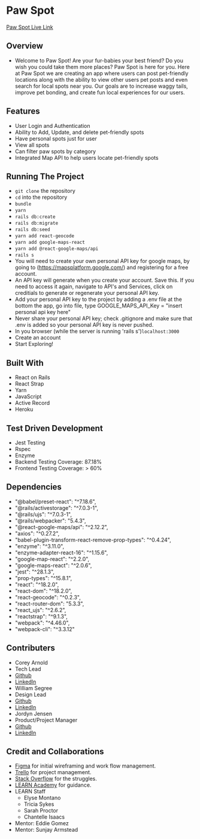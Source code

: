 # Paw Spot

[Paw Spot Live Link](https://the-paw-spot.herokuapp.com/)

## Overview
- Welcome to Paw Spot! Are your fur-babies your best friend? Do you wish you could take them more places? Paw Spot is here for you. Here at Paw Spot we are creating an app where users can post pet-friendly locations along with the ability to view other users pet posts and even search for local spots near you. Our goals are to increase waggy tails, improve pet bonding, and create fun local experiences for our users.

## Features
- User Login and Authentication
- Ability to Add, Update, and delete pet-friendly spots
- Have personal spots just for user
- View all spots
- Can filter paw spots by category
- Integrated Map API to help users locate pet-friendly spots

## Running The Project
- `git clone` the repository
- `cd` into the repository
- `bundle`
- `yarn`
- `rails db:create`
- `rails db:migrate`
- `rails db:seed`
- `yarn add react-geocode`
- `yarn add google-maps-react`
- `yarn add @react-google-maps/api`
- `rails s`
- You will need to create your own personal API key for google maps, by going to (https://mapsplatform.google.com/) and registering for a free account. 
- An API key will generate when you create your account. Save this. If you need to access it again, navigate to API's and Services, click on creditials to generate or regenerate your personal API key. 
- Add your personal API key to the project by adding a .env file at the bottom the  app, go into file, type GOOGLE_MAPS_API_Key = "insert personal api key here"
- Never share your personal API key; check .gitignore and make sure that .env is added so your personal API key is never pushed. 
- In you browser (while the server is running 'rails s')`localhost:3000`
- Create an account
- Start Exploring!


## Built With
- React on Rails
- React Strap
- Yarn
- JavaScript
- Active Record
- Heroku

## Test Driven Development
- Jest Testing
- Rspec
- Enzyme
- Backend Testing Coverage: 87.18%
- Frontend Testing Coverage: > 60%

## Dependencies
- "@babel/preset-react": "^7.18.6",
- "@rails/activestorage": "^7.0.3-1",
- "@rails/ujs": "^7.0.3-1",
- "@rails/webpacker": "5.4.3",
- "@react-google-maps/api": "^2.12.2",
- "axios": "^0.27.2",
- "babel-plugin-transform-react-remove-prop-types": "^0.4.24",
- "enzyme": "^3.11.0",
- "enzyme-adapter-react-16": "^1.15.6",
- "google-map-react": "^2.2.0",
- "google-maps-react": "^2.0.6",
- "jest": "^28.1.3",
- "prop-types": "^15.8.1",
- "react": "^18.2.0",
- "react-dom": "^18.2.0",
- "react-geocode": "^0.2.3",
- "react-router-dom": "5.3.3",
- "react_ujs": "^2.6.2",
- "reactstrap": "^9.1.3",
- "webpack": "^4.46.0",
- "webpack-cli": "^3.3.12"

## Contributers
- Corey Arnold
 - Tech Lead
 - [Github](https://github.com/arnoldc94)
 - [LinkedIn](https://www.linkedin.com/in/corey-arnold-744391207/)
- William Segree
 - Design Lead
 - [Github](https://github.com/wasegree)
 - [LinkedIn](https://www.linkedin.com/in/williamsegree/)
- Jordyn Jensen 
 - Product/Project Manager
 - [Github](https://github.com/jordyneajensen)
 - [LinkedIn](https://www.linkedin.com/in/jordyneajensen/)

## Credit and Collaborations
- [Figma](https://figma.com/) for initial wireframing and work flow management.
- [Trello](https://trello.com/) for project management.
- [Stack Overflow](https://stackoverflow.com/) for the struggles.
- [LEARN Academy](https://github.com/learn-academy-2022-delta) for guidance.
- LEARN Staff
    - Elyse Montano
    - Tricia Sykes
    - Sarah Proctor
    - Chantelle Isaacs
- Mentor: Eddie Gomez
- Mentor: Sunjay Armstead